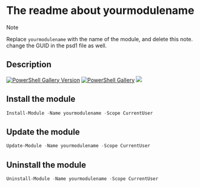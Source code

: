 # The readme about yourmodulename

> [!NOTE]
> Replace `yourmodulename` with the name of the module, and delete this note. change the GUID in the psd1 file as well.

## Description


[![PowerShell Gallery Version](https://img.shields.io/powershellgallery/v/modulename?label=modulename)](https://www.powershellgallery.com/packages/yourmodulename) [![PowerShell Gallery](https://img.shields.io/powershellgallery/dt/modulename)](https://www.powershellgallery.com/packages/yourmodulename) [![](https://img.shields.io/badge/change-logs-blue)](CHANGELOG.md) 


## Install the module

```powershell
Install-Module -Name yourmodulename -Scope CurrentUser
```

## Update the module

```powershell
Update-Module -Name yourmodulename -Scope CurrentUser
```

## Uninstall the module

```powershell
Uninstall-Module -Name yourmodulename -Scope CurrentUser
```